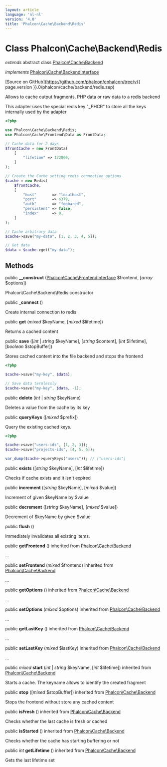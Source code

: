 ```yaml
---
layout: article
language: 'nl-nl'
version: '4.0'
title: 'Phalcon\Cache\Backend\Redis'
---
```

# Class **Phalcon\Cache\Backend\Redis**

*extends* abstract class [Phalcon\Cache\Backend](Phalcon_Cache_Backend)

*implements* [Phalcon\Cache\BackendInterface](Phalcon_Cache_BackendInterface)

[Source on GitHub](https://github.com/phalcon/cphalcon/tree/v{{ page.version }}.0/phalcon/cache/backend/redis.zep)

Allows to cache output fragments, PHP data or raw data to a redis backend

This adapter uses the special redis key "_PHCR" to store all the keys internally used by the adapter

```php
<?php

use Phalcon\Cache\Backend\Redis;
use Phalcon\Cache\Frontend\Data as FrontData;

// Cache data for 2 days
$frontCache = new FrontData(
    [
        "lifetime" => 172800,
    ]
);

// Create the Cache setting redis connection options
$cache = new Redis(
    $frontCache,
    [
        "host"       => "localhost",
        "port"       => 6379,
        "auth"       => "foobared",
        "persistent" => false,
        "index"      => 0,
    ]
);

// Cache arbitrary data
$cache->save("my-data", [1, 2, 3, 4, 5]);

// Get data
$data = $cache->get("my-data");

```

## Methods

public **__construct** ([Phalcon\Cache\FrontendInterface](Phalcon_Cache_FrontendInterface) $frontend, [*array* $options])

Phalcon\Cache\Backend\Redis constructor

public **_connect** ()

Create internal connection to redis

public **get** (*mixed* $keyName, [*mixed* $lifetime])

Returns a cached content

public **save** ([*int* | *string* $keyName], [*string* $content], [*int* $lifetime], [*boolean* $stopBuffer])

Stores cached content into the file backend and stops the frontend

```php
<?php

$cache->save("my-key", $data);

// Save data termlessly
$cache->save("my-key", $data, -1);

```

public **delete** (*int* | *string* $keyName)

Deletes a value from the cache by its key

public **queryKeys** ([*mixed* $prefix])

Query the existing cached keys.

```php
<?php

$cache->save("users-ids", [1, 2, 3]);
$cache->save("projects-ids", [4, 5, 6]);

var_dump($cache->queryKeys("users")); // ["users-ids"]

```

public **exists** ([*string* $keyName], [*int* $lifetime])

Checks if cache exists and it isn't expired

public **increment** ([*string* $keyName], [*mixed* $value])

Increment of given $keyName by $value

public **decrement** ([*string* $keyName], [*mixed* $value])

Decrement of $keyName by given $value

public **flush** ()

Immediately invalidates all existing items.

public **getFrontend** () inherited from [Phalcon\Cache\Backend](Phalcon_Cache_Backend)

...

public **setFrontend** (*mixed* $frontend) inherited from [Phalcon\Cache\Backend](Phalcon_Cache_Backend)

...

public **getOptions** () inherited from [Phalcon\Cache\Backend](Phalcon_Cache_Backend)

...

public **setOptions** (*mixed* $options) inherited from [Phalcon\Cache\Backend](Phalcon_Cache_Backend)

...

public **getLastKey** () inherited from [Phalcon\Cache\Backend](Phalcon_Cache_Backend)

...

public **setLastKey** (*mixed* $lastKey) inherited from [Phalcon\Cache\Backend](Phalcon_Cache_Backend)

...

public *mixed* **start** (*int* | *string* $keyName, [*int* $lifetime]) inherited from [Phalcon\Cache\Backend](Phalcon_Cache_Backend)

Starts a cache. The keyname allows to identify the created fragment

public **stop** ([*mixed* $stopBuffer]) inherited from [Phalcon\Cache\Backend](Phalcon_Cache_Backend)

Stops the frontend without store any cached content

public **isFresh** () inherited from [Phalcon\Cache\Backend](Phalcon_Cache_Backend)

Checks whether the last cache is fresh or cached

public **isStarted** () inherited from [Phalcon\Cache\Backend](Phalcon_Cache_Backend)

Checks whether the cache has starting buffering or not

public *int* **getLifetime** () inherited from [Phalcon\Cache\Backend](Phalcon_Cache_Backend)

Gets the last lifetime set